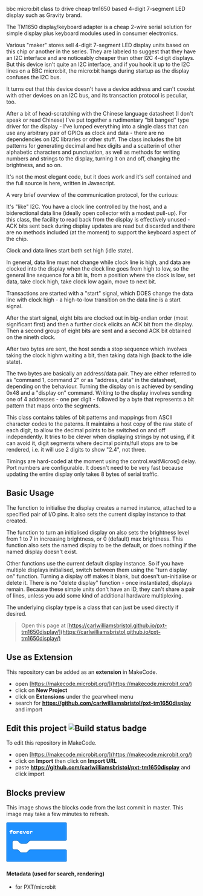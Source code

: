 bbc micro:bit class to drive cheap tm1650 based 4-digit 7-segment LED display such as Gravity brand.

The TM1650 display/keyboard adapter is a cheap 2-wire serial solution for simple display plus keyboard modules used in consumer electronics.

Various "maker" stores sell 4-digit 7-segment LED display units based on this chip or another in the series. They are labeled to suggest that they have an I2C interface and are noticeably cheaper than other I2C 4-digit displays. But this device isn't quite an I2C interface, and if you hook it up to the I2C lines on a BBC micro:bit, the micro:bit hangs during startup as the display confuses the I2C bus.

It turns out that this device doesn't have a device address and can't coexist with other devices on an I2C bus, and its transaction protocol is peculiar, too.

After a bit of head-scratching with the Chinese language datasheet (I don't speak or read Chinese) I've put together a rudimentary "bit banged" type driver for the display - I've lumped everything into a single class that can use any arbitrary pair of GPIOs as clock and data - there are no dependencies on I2C libraries or other stuff. The class includes the bit patterns for generating decimal and hex digits and a scatterin of other alphabetic characters and punctuation, as well as methods for writing numbers and strings to the display, turning it on and off, changing the brightness, and so on.

It's not the most elegant code, but it does work and it's self contained and the full source is here, written in Javascript.

A very brief overview of the communication protocol, for the curious:

It's "like" I2C. You have a clock line controlled by the host, and a biderectional data line (ideally open collector with a modest pull-up). For this class, the facility to read back from the display is effectively unused - ACK bits sent back during display updates are read but discarded and there are no methods included (at the moment) to support the keyboard aspect of the chip.

Clock and data lines start both set high (idle state).

In general, data line must not change while clock line is high, and data are clocked into the display when the clock line goes from high to low, so the general line sequence for a bit is, from a position where the clock is low, set data, take clock high, take clock low again, move to next bit.

Transactions are started with a "start" signal, which DOES change the data line with clock high - a high-to-low transition on the data line is a start signal.

After the start signal, eight bits are clocked out in big-endian order (most significant first) and then a further clock elicits an ACK bit from the display. Then a second group of eight bits are sent and a second ACK bit obtained on the nineth clock.

After two bytes are sent, the host sends a stop sequence which involves taking the clock highm waiting a bit, then taking data high (back to the idle state).

The two bytes are basically an address/data pair. They are either referred to as "command 1, command 2" or as "address, data" in the datasheet, depending on the behaviour. Turning the display on is achieved by sending 0x48 and a "display on" command. Writing to the display involves sending one of 4 addresses - one per digit - followed by a byte that represents a bit pattern that maps onto the segments.

This class contains tables of bit patterns and mappings from ASCII character codes to the paterns. It maintains a host copy of the raw state of each digit, to allow the decimal points to be switched on and off independently. It tries to be clever when displaying strings by not using, if it can avoid it, digit segments where decimal points/full stops are to be rendered, i.e. it will use 2 digits to show "2.4", not three.

Timings are hard-coded at the moment using the control.waitMicros() delay. Port numbers are configurable. It doesn't need to be very fast because updating the entire display only takes 8 bytes of serial traffic.

## Basic Usage

The function to initialise the display creates a named instance, attached to a specified pair of I/O pins. It also sets the current display instance to that created. 

The function to turn an initialised display on also sets the brightness level from 1 to 7 in increasing brightness, or 0 (default) max brightness. This function also sets the named display to be the default, or does nothing if the named display doesn't exist.

Other functions use the current default display instance. So if you have multiple displays initialised, switch between them using the "turn display on" function. Turning a display off makes it blank, but doesn't un-initialise or delete it. There is no "delete display" function - once instantiated, displays remain. Because these simple units don't have an ID, they can't share a pair of lines, unless you add some kind of additional hardware multiplexing. 

The underlying display type is a class that can just be used directly if desired.



> Open this page at [https://carlwilliamsbristol.github.io/pxt-tm1650display/](https://carlwilliamsbristol.github.io/pxt-tm1650display/)

## Use as Extension

This repository can be added as an **extension** in MakeCode.

* open [https://makecode.microbit.org/](https://makecode.microbit.org/)
* click on **New Project**
* click on **Extensions** under the gearwheel menu
* search for **https://github.com/carlwilliamsbristol/pxt-tm1650display** and import

## Edit this project ![Build status badge](https://github.com/carlwilliamsbristol/pxt-tm1650display/workflows/MakeCode/badge.svg)

To edit this repository in MakeCode.

* open [https://makecode.microbit.org/](https://makecode.microbit.org/)
* click on **Import** then click on **Import URL**
* paste **https://github.com/carlwilliamsbristol/pxt-tm1650display** and click import

## Blocks preview

This image shows the blocks code from the last commit in master.
This image may take a few minutes to refresh.

![A rendered view of the blocks](https://github.com/carlwilliamsbristol/pxt-tm1650display/raw/master/.github/makecode/blocks.png)

#### Metadata (used for search, rendering)

* for PXT/microbit
<script src="https://makecode.com/gh-pages-embed.js"></script><script>makeCodeRender("{{ site.makecode.home_url }}", "{{ site.github.owner_name }}/{{ site.github.repository_name }}");</script>

